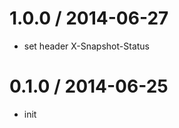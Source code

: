
1.0.0 / 2014-06-27
==================

  * set header X-Snapshot-Status

0.1.0 / 2014-06-25
==================

  * init
